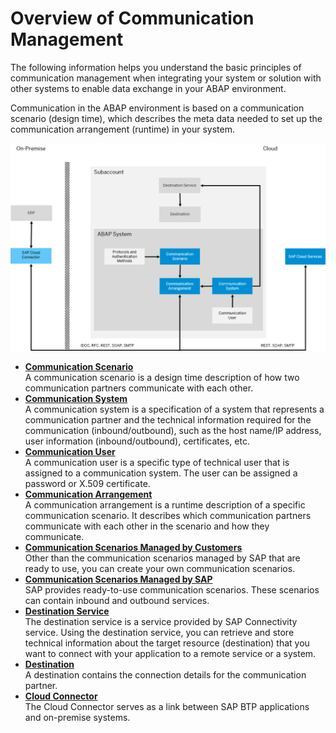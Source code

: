 <!-- loio5b8ff39ddb6741a29ddfcf587939e8f4 -->

# Overview of Communication Management

The following information helps you understand the basic principles of communication management when integrating your system or solution with other systems to enable data exchange in your ABAP environment.

Communication in the ABAP environment is based on a communication scenario \(design time\), which describes the meta data needed to set up the communication arrangement \(runtime\) in your system.

 ![](images/ABAP_Environment_Communication_Management_Overview_38d2057.png) 

-   **[Communication Scenario](Communication_Scenario_7ea7276.md "A communication scenario is a design time description of how two communication partners
		communicate with each other.")**  
A communication scenario is a design time description of how two communication partners communicate with each other.
-   **[Communication System](Communication_System_875a3d6.md "A communication system is a specification of a system that represents a communication
		partner and the technical information required for the communication (inbound/outbound),
		such as the host name/IP address, user information (inbound/outbound), certificates,
		etc.")**  
A communication system is a specification of a system that represents a communication partner and the technical information required for the communication \(inbound/outbound\), such as the host name/IP address, user information \(inbound/outbound\), certificates, etc.
-   **[Communication User](Communication_User_09a1ee0.md "A communication user is a specific type of technical user that is assigned to a
		communication system. The user can be assigned a password or X.509 certificate. ")**  
A communication user is a specific type of technical user that is assigned to a communication system. The user can be assigned a password or X.509 certificate.
-   **[Communication Arrangement](Communication_Arrangement_201de48.md "A communication arrangement is a runtime description of a specific communication
		scenario. It describes which communication partners communicate with each other in the
		scenario and how they communicate.")**  
A communication arrangement is a runtime description of a specific communication scenario. It describes which communication partners communicate with each other in the scenario and how they communicate.
-   **[Communication Scenarios Managed by Customers](Communication_Scenarios_Managed_by_Customers_31f5566.md "Other than the communication scenarios managed by SAP that are ready to use, you can
		create your own communication scenarios.")**  
Other than the communication scenarios managed by SAP that are ready to use, you can create your own communication scenarios.
-   **[Communication Scenarios Managed by SAP](Communication_Scenarios_Managed_by_SAP_c15c71a.md "SAP provides ready-to-use communication scenarios. These scenarios can contain inbound
		and outbound services.")**  
SAP provides ready-to-use communication scenarios. These scenarios can contain inbound and outbound services.
-   **[Destination Service](Destination_Service_eeb0ec2.md "The destination service is a service provided by SAP Connectivity
                                        service. Using the
		destination service, you can retrieve and store technical information about the target
		resource (destination) that you want to connect with your application to a remote service or
		a system.")**  
The destination service is a service provided by SAP Connectivity service. Using the destination service, you can retrieve and store technical information about the target resource \(destination\) that you want to connect with your application to a remote service or a system.
-   **[Destination](Destination_118f66e.md "A destination contains the connection details for the communication partner.")**  
A destination contains the connection details for the communication partner.
-   **[Cloud Connector](Cloud_Connector_df870b8.md "The Cloud Connector
		serves as a link between SAP BTP
		applications and on-premise systems.")**  
The Cloud Connector serves as a link between SAP BTP applications and on-premise systems.

